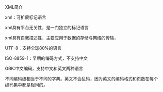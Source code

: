  XML简介

xml：可扩展标记语言

xml具有平台无关性，是一门独立的标记语言

xml具有自我描述性，主要应用于数据的存储与网络的传输，

UTF-8：支持全球80%的语言

ISO-8859-1：早期的编码方式，不支持中文

GBK:中文编码，支持中文和英文两种语言

不同编码级相当于不同的字典。英文不会乱码，因为英文的编码格式和页数在每个编码集中都是相同的。